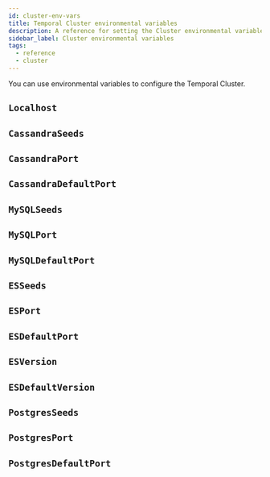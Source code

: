 ```yaml
---
id: cluster-env-vars
title: Temporal Cluster environmental variables
description: A reference for setting the Cluster environmental variables.
sidebar_label: Cluster environmental variables
tags:
  - reference
  - cluster
---
```


You can use environmental variables to configure the Temporal Cluster.

## `Localhost`

## `CassandraSeeds`

## `CassandraPort`

## `CassandraDefaultPort`

## `MySQLSeeds`

## `MySQLPort`

## `MySQLDefaultPort`

## `ESSeeds`

## `ESPort`

## `ESDefaultPort`

## `ESVersion`

## `ESDefaultVersion`

## `PostgresSeeds`

## `PostgresPort`

## `PostgresDefaultPort`

